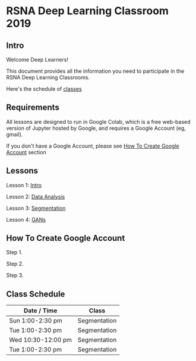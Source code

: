 
# RSNA Deep Learning Classroom 2019

## Intro

Welcome Deep Learners!  

This document provides all the information you need to participate in the RSNA Deep Learning Classrooms.

Here's the schedule of [classes](#class-schedule)


## Requirements

All lessons are designed to run in Google Colab, which is a free web-based version of Jupyter hosted by Google, and requires a Google Account (eg, gmail).

If you don't have a Google Account, please see [How To Create Google Account](#how-to-create-google-account) section

## Lessons

Lesson 1: [Intro](https://colab.research.google.com/github/ImagingInformatics/machine-learning/blob/master/SiiM2019/MLcourse_Notebook_1_update.ipynb)

Lesson 2: [Data Analysis](https://colab.research.google.com/github/ImagingInformatics/machine-learning/blob/master/SiiM2019/MLcourse_Notebook_1_update.ipynb)

Lesson 3: <a href="https://colab.research.google.com/github/fangyi-mdai/rsna-2019-segmentation/blob/master/brain%20segmentation.ipynb" target="_blank" rel="noopener">Segmentation</a>

Lesson 4: [GANs](https://colab.research.google.com/github/ImagingInformatics/machine-learning/blob/master/SiiM2019/MLcourse_Notebook_1_update.ipynb)


## How To Create Google Account

Step 1.

Step 2.

Step 3.

## Class Schedule

| Date / Time | Class |
| --- | --- |
| Sun 1:00-2:30 pm | Segmentation |
| Tue 1:00-2:30 pm | Segmentation |
| Wed 10:30-12:00 pm | Segmentation |
| Tue 1:00-2:30 pm | Segmentation |

	
